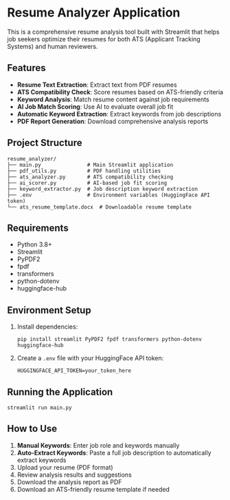 # Resume Analyzer Application

This is a comprehensive resume analysis tool built with Streamlit that helps job seekers optimize their resumes for both ATS (Applicant Tracking Systems) and human reviewers.

## Features

- **Resume Text Extraction**: Extract text from PDF resumes
- **ATS Compatibility Check**: Score resumes based on ATS-friendly criteria
- **Keyword Analysis**: Match resume content against job requirements
- **AI Job Match Scoring**: Use AI to evaluate overall job fit
- **Automatic Keyword Extraction**: Extract keywords from job descriptions
- **PDF Report Generation**: Download comprehensive analysis reports

## Project Structure

```
resume_analyzer/
├── main.py               # Main Streamlit application
├── pdf_utils.py          # PDF handling utilities
├── ats_analyzer.py       # ATS compatibility checking
├── ai_scorer.py          # AI-based job fit scoring
├── keyword_extractor.py  # Job description keyword extraction
├── .env                  # Environment variables (HuggingFace API token)
└── ats_resume_template.docx  # Downloadable resume template
```

## Requirements

- Python 3.8+
- Streamlit
- PyPDF2
- fpdf
- transformers
- python-dotenv
- huggingface-hub

## Environment Setup

1. Install dependencies:
   ```
   pip install streamlit PyPDF2 fpdf transformers python-dotenv huggingface-hub
   ```

2. Create a `.env` file with your HuggingFace API token:
   ```
   HUGGINGFACE_API_TOKEN=your_token_here
   ```

## Running the Application

```
streamlit run main.py
```

## How to Use

1. **Manual Keywords**: Enter job role and keywords manually
2. **Auto-Extract Keywords**: Paste a full job description to automatically extract keywords
3. Upload your resume (PDF format)
4. Review analysis results and suggestions
5. Download the analysis report as PDF
6. Download an ATS-friendly resume template if needed